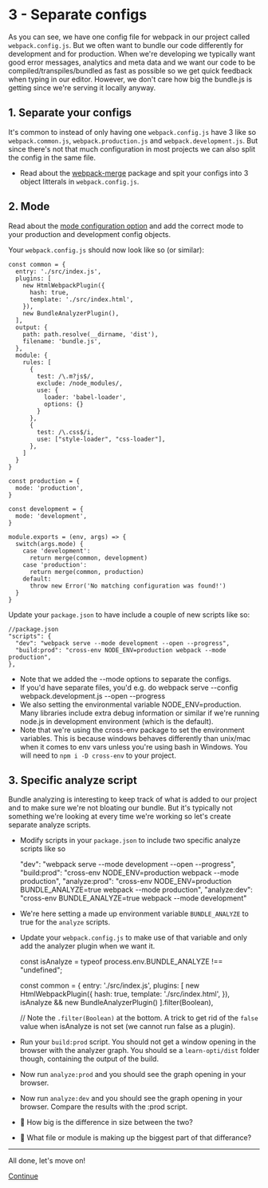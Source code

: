 # 3 - Separate configs
As you can see, we have one config file for webpack in our project called `webpack.config.js`. But we often want to bundle our code differently for development and for production. When we're developing we typically want good error messages, analytics and meta data and we want our code to be compiled/transpiles/bundled as fast as possible so we get quick feedback when typing in our editor. However, we don't care how big the bundle.js is getting since we're serving it locally anyway.


## 1. Separate your configs
 It's common to instead of only having one `webpack.config.js` have 3 like so `webpack.common.js`, `webpack.production.js` and `webpack.development.js`. But since there's not that much configuration in most projects we can also split the config in the same file.

- Read about the [webpack-merge](https://github.com/survivejs/webpack-merge) package and spit your configs into 3 object litterals in `webpack.config.js`.


## 2. Mode
Read about the [mode configuration option](https://webpack.js.org/configuration/mode/) and add the correct mode to your production and development config objects.

Your `webpack.config.js` should now look like so (or similar):

	const common = {
	  entry: './src/index.js',
	  plugins: [
	    new HtmlWebpackPlugin({
	      hash: true,
	      template: './src/index.html',
	    }),
	    new BundleAnalyzerPlugin(),
	  ],
	  output: {
	    path: path.resolve(__dirname, 'dist'),
	    filename: 'bundle.js',
	  },
	  module: {
	    rules: [
	      {
	        test: /\.m?js$/,
	        exclude: /node_modules/,
	        use: {
	          loader: 'babel-loader',
	          options: {}
	        }
	      },
	      {
	        test: /\.css$/i,
	        use: ["style-loader", "css-loader"],
	      },
	    ]
	  }
	}

	const production = {
	  mode: 'production',
	}

	const development = {
	  mode: 'development',
	}

	module.exports = (env, args) => {
	  switch(args.mode) {
	    case 'development':
	      return merge(common, development)
	    case 'production':
	      return merge(common, production)
	    default:
	      throw new Error('No matching configuration was found!')
	  }
	}

Update your `package.json` to have include a couple of new scripts like so:


	//package.json
	"scripts": {
	  "dev": "webpack serve --mode development --open --progress",
	  "build:prod": "cross-env NODE_ENV=production webpack --mode production",
	},

- Note that we added the --mode options to separate the configs.
- If you'd have separate files, you'd e.g. do webpack serve --config webpack.development.js  --open --progress 
- We also setting the environmental variable NODE_ENV=production. Many libraries include extra debug information or similar if we're running node.js in development environment (which is the default).
- Note that we're using the cross-env package to set the environment variables. This is because windows behaves differently than unix/mac when it comes to env vars unless you're using bash in Windows. You will need to `npm i -D cross-env` to your project.

## 3. Specific analyze script
Bundle analyzing is interesting to keep track of what is added to our project and to make sure we're not bloating our bundle. But it's typically not something we're looking at every time we're working so let's create separate analyze scripts.

- Modify scripts in your `package.json` to include two specific analyze scripts like so

	"dev": "webpack serve --mode development --open --progress",
	"build:prod": "cross-env NODE_ENV=production webpack --mode production",
	"analyze:prod": "cross-env NODE_ENV=production BUNDLE_ANALYZE=true webpack --mode production",
	"analyze:dev": "cross-env BUNDLE_ANALYZE=true webpack --mode development"

- We're here setting a made up environment variable `BUNDLE_ANALYZE` to true for the `analyze` scripts.

- Update your `webpack.config.js` to make use of that variable and only add the analyzer plugin when we want it.

	const isAnalyze = typeof process.env.BUNDLE_ANALYZE !== "undefined";

	const common = {
		entry: './src/index.js',
		plugins: [
			new HtmlWebpackPlugin({
				hash: true,
				template: './src/index.html',
			}),
			isAnalyze && new BundleAnalyzerPlugin()
		].filter(Boolean),

	// Note the `.filter(Boolean)` at the bottom. A trick to get rid of the `false` value when isAnalyze is not set (we cannot run false as a plugin).

- Run your `build:prod` script. You should not get a window opening in the browser with the analyzer graph. You should se a `learn-opti/dist` folder though, containing the output of the build.
- Now run `analyze:prod` and you should see the graph opening in your browser. 
- Now run `analyze:dev` and you should see the graph opening in your browser. Compare the results with the :prod script.
- :camel: How big is the difference in size between the two?
- :camel: What file or module is making up the biggest part of that differance?



---

All done, let's move on!

[Continue](/walkthrough/4-tree-shaking.md)

